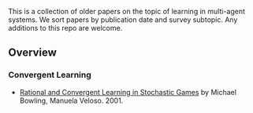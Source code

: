 This is a collection of older papers on the topic of learning in multi-agent systems. We sort papers by publication date and survey subtopic. Any additions to this repo are welcome.

## Overview

### Convergent Learning

* [Rational and Convergent Learning in Stochastic Games](https://www.cs.cmu.edu/~mmv/papers/01ijcai-mike.pdf) by Michael Bowling, Manuela Veloso. 2001.
